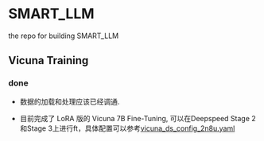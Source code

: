 # SMART_LLM
the repo for building SMART_LLM

## Vicuna Training

### done

- 数据的加载和处理应该已经调通. 

- 目前完成了 LoRA 版的 Vicuna 7B Fine-Tuning, 可以在Deepspeed Stage 2和Stage 3上进行ft，具体配置可以参考[vicuna_ds_config_2n8u.yaml](training/deepspeed/vicuna_ds_config_2n8u.yaml)
